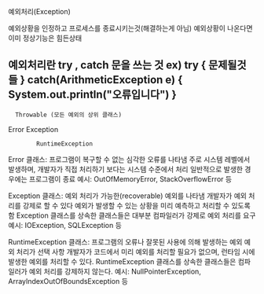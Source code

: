 예외처리(Exception)

예외상황을 인정하고 프로세스를 종료시키는것(해결하는게 아님)
예외상황이 나온다면 이미 정상기능은 힘든상태

예외처리란 try , catch 문을 쓰는 것
ex)
try
{
  문제될것들
}
catch(ArithmeticException e)
{
  System.out.println("오류입니다")
}
--------------------------------------------

      Throwable (모든 예외의 상위 클래스)

Error        Exception

            RuntimeException

Error 클래스:
프로그램이 복구할 수 없는 심각한 오류를 나타냄
주로 시스템 레벨에서 발생하며, 개발자가 직접 처리하기 보다는 시스템 수준에서 처리
일반적으로 발생한 경우에는 프로그램이 종료
예시: OutOfMemoryError, StackOverflowError 등

Exception 클래스:
예외 처리가 가능한(recoverable) 예외를 나타냄
개발자가 예외 처리를 강제로 할 수 있다
예외가 발생할 수 있는 상황을 미리 예측하고 처리할 수 있도록함
Exception 클래스를 상속한 클래스들은 대부분 컴파일러가 강제로 예외 처리를 요구
예시: IOException, SQLException 등

RuntimeException 클래스:
프로그램의 오류나 잘못된 사용에 의해 발생하는 예외
예외 처리가 선택 사항
개발자가 코드에서 미리 예외를 처리할 필요가 없으며, 런타임 시에 발생한 예외를 처리할 수 있다.
RuntimeException 클래스를 상속한 클래스들은 컴파일러가 예외 처리를 강제하지 않는다.
예시: NullPointerException, ArrayIndexOutOfBoundsException 등


